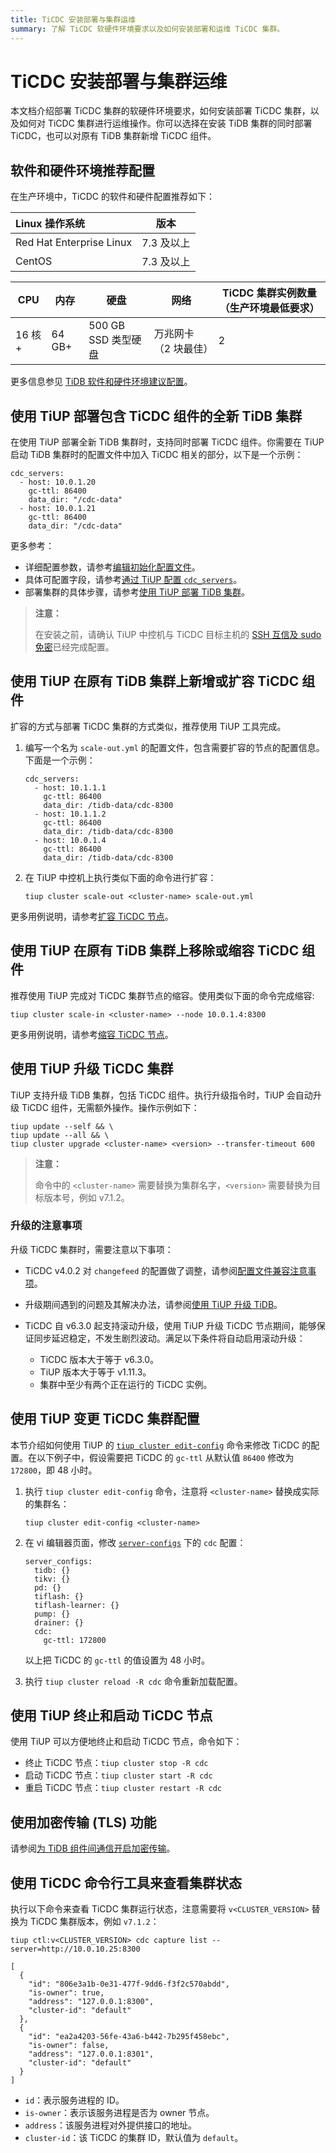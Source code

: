```yaml
---
title: TiCDC 安装部署与集群运维
summary: 了解 TiCDC 软硬件环境要求以及如何安装部署和运维 TiCDC 集群。
---
```


# TiCDC 安装部署与集群运维

本文档介绍部署 TiCDC 集群的软硬件环境要求，如何安装部署 TiCDC 集群，以及如何对 TiCDC 集群进行运维操作。你可以选择在安装 TiDB 集群的同时部署 TiCDC，也可以对原有 TiDB 集群新增 TiCDC 组件。

## 软件和硬件环境推荐配置

在生产环境中，TiCDC 的软件和硬件配置推荐如下：

| Linux 操作系统       | 版本         |
| :----------------------- | :----------: |
| Red Hat Enterprise Linux | 7.3 及以上   |
| CentOS                   | 7.3 及以上   |

| CPU | 内存 | 硬盘              | 网络 | TiCDC 集群实例数量（生产环境最低要求） |
| --- | --- |-----------------| --- | --- |
| 16 核+ | 64 GB+ | 500 GB SSD 类型硬盘 | 万兆网卡（2 块最佳） | 2 |

更多信息参见 [TiDB 软件和硬件环境建议配置](/hardware-and-software-requirements.md)。

## 使用 TiUP 部署包含 TiCDC 组件的全新 TiDB 集群

在使用 TiUP 部署全新 TiDB 集群时，支持同时部署 TiCDC 组件。你需要在 TiUP 启动 TiDB 集群时的配置文件中加入 TiCDC 相关的部分，以下是一个示例：

```shell
cdc_servers:
  - host: 10.0.1.20
    gc-ttl: 86400
    data_dir: "/cdc-data"
  - host: 10.0.1.21
    gc-ttl: 86400
    data_dir: "/cdc-data"
```

更多参考：

- 详细配置参数，请参考[编辑初始化配置文件](/production-deployment-using-tiup.md#第-3-步初始化集群拓扑文件)。
- 具体可配置字段，请参考[通过 TiUP 配置 `cdc_servers`](/tiup/tiup-cluster-topology-reference.md#cdc_servers)。
- 部署集群的具体步骤，请参考[使用 TiUP 部署 TiDB 集群](/production-deployment-using-tiup.md)。

> **注意：**
>
> 在安装之前，请确认 TiUP 中控机与 TiCDC 目标主机的 [SSH 互信及 sudo 免密](/check-before-deployment.md#手动配置-ssh-互信及-sudo-免密码)已经完成配置。

## 使用 TiUP 在原有 TiDB 集群上新增或扩容 TiCDC 组件

扩容的方式与部署 TiCDC 集群的方式类似，推荐使用 TiUP 工具完成。

1. 编写一个名为 `scale-out.yml` 的配置文件，包含需要扩容的节点的配置信息。下面是一个示例：

    ```shell
    cdc_servers:
      - host: 10.1.1.1
        gc-ttl: 86400
        data_dir: /tidb-data/cdc-8300
      - host: 10.1.1.2
        gc-ttl: 86400
        data_dir: /tidb-data/cdc-8300
      - host: 10.0.1.4
        gc-ttl: 86400
        data_dir: /tidb-data/cdc-8300
    ```

2. 在 TiUP 中控机上执行类似下面的命令进行扩容：

    ```shell
    tiup cluster scale-out <cluster-name> scale-out.yml
    ```

更多用例说明，请参考[扩容 TiCDC 节点](/scale-tidb-using-tiup.md#扩容-ticdc-节点)。

## 使用 TiUP 在原有 TiDB 集群上移除或缩容 TiCDC 组件

推荐使用 TiUP 完成对 TiCDC 集群节点的缩容。使用类似下面的命令完成缩容:

```shell
tiup cluster scale-in <cluster-name> --node 10.0.1.4:8300
```

更多用例说明，请参考[缩容 TiCDC 节点](/scale-tidb-using-tiup.md#缩容-ticdc-节点)。

## 使用 TiUP 升级 TiCDC 集群

TiUP 支持升级 TiDB 集群，包括 TiCDC 组件。执行升级指令时，TiUP 会自动升级 TiCDC 组件，无需额外操作。操作示例如下：

```shell
tiup update --self && \
tiup update --all && \
tiup cluster upgrade <cluster-name> <version> --transfer-timeout 600
```

> **注意：**
>
> 命令中的 `<cluster-name>` 需要替换为集群名字，`<version>` 需要替换为目标版本号，例如 v7.1.2。

### 升级的注意事项

升级 TiCDC 集群时，需要注意以下事项：

- TiCDC v4.0.2 对 `changefeed` 的配置做了调整，请参阅[配置文件兼容注意事项](/ticdc/ticdc-compatibility.md#命令行参数和配置文件兼容性)。
- 升级期间遇到的问题及其解决办法，请参阅[使用 TiUP 升级 TiDB](/upgrade-tidb-using-tiup.md#4-升级-faq)。
- TiCDC 自 v6.3.0 起支持滚动升级，使用 TiUP 升级 TiCDC 节点期间，能够保证同步延迟稳定，不发生剧烈波动。满足以下条件将自动启用滚动升级：

    - TiCDC 版本大于等于 v6.3.0。
    - TiUP 版本大于等于 v1.11.3。
    - 集群中至少有两个正在运行的 TiCDC 实例。

## 使用 TiUP 变更 TiCDC 集群配置

本节介绍如何使用 TiUP 的 [`tiup cluster edit-config`](/tiup/tiup-component-cluster-edit-config.md) 命令来修改 TiCDC 的配置。在以下例子中，假设需要把 TiCDC 的 `gc-ttl` 从默认值 `86400` 修改为 `172800`，即 48 小时。

1. 执行 `tiup cluster edit-config` 命令，注意将 `<cluster-name>` 替换成实际的集群名：

    ```shell
    tiup cluster edit-config <cluster-name>
    ```

2. 在 vi 编辑器页面，修改 [`server-configs`](/tiup/tiup-cluster-topology-reference.md#server_configs) 下的 `cdc` 配置：

    ```shell
    server_configs:
      tidb: {}
      tikv: {}
      pd: {}
      tiflash: {}
      tiflash-learner: {}
      pump: {}
      drainer: {}
      cdc:
        gc-ttl: 172800
    ```

    以上把 TiCDC 的 `gc-ttl` 的值设置为 48 小时。

3. 执行 `tiup cluster reload -R cdc` 命令重新加载配置。

## 使用 TiUP 终止和启动 TiCDC 节点

使用 TiUP 可以方便地终止和启动 TiCDC 节点，命令如下：

- 终止 TiCDC 节点：`tiup cluster stop -R cdc`
- 启动 TiCDC 节点：`tiup cluster start -R cdc`
- 重启 TiCDC 节点：`tiup cluster restart -R cdc`

## 使用加密传输 (TLS) 功能

请参阅[为 TiDB 组件间通信开启加密传输](/enable-tls-between-components.md)。

## 使用 TiCDC 命令行工具来查看集群状态

执行以下命令来查看 TiCDC 集群运行状态，注意需要将 `v<CLUSTER_VERSION>` 替换为 TiCDC 集群版本，例如 `v7.1.2`：

```shell
tiup ctl:v<CLUSTER_VERSION> cdc capture list --server=http://10.0.10.25:8300
```

```shell
[
  {
    "id": "806e3a1b-0e31-477f-9dd6-f3f2c570abdd",
    "is-owner": true,
    "address": "127.0.0.1:8300",
    "cluster-id": "default"
  },
  {
    "id": "ea2a4203-56fe-43a6-b442-7b295f458ebc",
    "is-owner": false,
    "address": "127.0.0.1:8301",
    "cluster-id": "default"
  }
]
```

- `id`：表示服务进程的 ID。
- `is-owner`：表示该服务进程是否为 owner 节点。
- `address`：该服务进程对外提供接口的地址。
- `cluster-id`：该 TiCDC 的集群 ID，默认值为 `default`。
